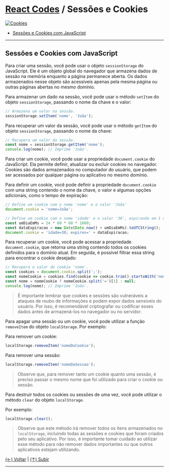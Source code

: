 # [React Codes](https://github.com/systemboys/React_Codes#react-codes "React Codes") / Sessões e Cookies

[![Cookies](https://github.com/systemboys/React_Codes/raw/main/Sess%C3%B5es%20e%20Cookies/images/cookies-1.png "Cookies")](https://github.com/systemboys/React_Codes/raw/main/Sess%C3%B5es%20e%20Cookies/images/cookies-1.png "Cookies")

- [Sessões e Cookies com JavaScript](#sess%C3%B5es-e-cookies-com-javascript "Sessões e Cookies com JavaScript")

---

## Sessões e Cookies com JavaScript

Para criar uma sessão, você pode usar o objeto `sessionStorage` do JavaScript. Ele é um objeto global do navegador que armazena dados de sessão na memória enquanto a página permanece aberta. Os dados armazenados nesse objeto são acessíveis apenas pela mesma página ou outras páginas abertas no mesmo domínio.

Para armazenar um dado na sessão, você pode usar o método `setItem` do objeto `sessionStorage`, passando o nome da chave e o valor:

```javascript
// Armazena um valor na sessão.
sessionStorage.setItem('nome', 'João');
```

Para recuperar um valor da sessão, você pode usar o método `getItem` do objeto `sessionStorage`, passando o nome da chave:

```javascript
// Recupera um valor da sessão.
const nome = sessionStorage.getItem('nome');
console.log(nome); // Imprime 'João'.
```

Para criar um cookie, você pode usar a propriedade `document.cookie` do JavaScript. Ela permite definir, atualizar ou excluir cookies no navegador. Cookies são dados armazenados no computador do usuário, que podem ser acessados por qualquer página ou aplicativo no mesmo domínio.

Para definir um cookie, você pode definir a propriedade `document.cookie` com uma string contendo o nome da chave, o valor e algumas opções adicionais, como o tempo de expiração:

```javascript
// Define um cookie com o nome 'nome' e o valor 'João'
document.cookie = 'nome=João';

// Define um cookie com o nome 'idade' e o valor '30', expirando em 1 dia.
const umDiaEmMs = 24 * 60 * 60 * 1000;
const dataExpiracao = new Date(Date.now() + umDiaEmMs).toUTCString();
document.cookie = 'idade=30; expires=' + dataExpiracao;
```

Para recuperar um cookie, você pode acessar a propriedade `document.cookie`, que retorna uma string contendo todos os cookies definidos para o domínio atual. Em seguida, é possível filtrar essa string para encontrar o cookie desejado:

```javascript
// Recupera o valor do cookie 'nome'.
const cookies = document.cookie.split(';');
const nomeCookie = cookies.find(cookie => cookie.trim().startsWith('nome='));
const nome = nomeCookie ? nomeCookie.split('=')[1] : null;
console.log(nome); // Imprime 'João'.
```

> É importante lembrar que cookies e sessões são vulneráveis a ataques de roubo de informações e podem expor dados sensíveis do usuário. Por isso, é recomendável criptografar ou codificar esses dados antes de armazená-los no navegador ou no servidor.

Para apagar uma sessão ou um cookie, você pode utilizar a função `removeItem` do objeto `localStorage`. Por exemplo:

Para remover um cookie:

```javascript
localStorage.removeItem('nomeDoCookie');
```

Para remover uma sessão:

```javascript
localStorage.removeItem('nomeDaSessao');
```

> Observe que, para remover tanto um cookie quanto uma sessão, é preciso passar o mesmo nome que foi utilizado para criar o cookie ou sessão.

Para destruir todos os cookies ou sessões de uma vez, você pode utilizar o método `clear` do objeto `localStorage`.

Por exemplo:

```javascript
localStorage.clear();
```

> Observe que este método irá remover todos os itens armazenados no `localStorage`, incluindo todas as sessões e cookies que foram criados pelo seu aplicativo. Por isso, é importante tomar cuidado ao utilizar esse método para não remover dados importantes ou que outros aplicativos estejam utilizando.

[(&larr;) Voltar](https://github.com/systemboys/React_Codes#react-codes "Voltar ao Sumário") | 
[(&uarr;) Subir](#react-codes--sess%C3%B5es-e-cookies "Subir para o topo")

---